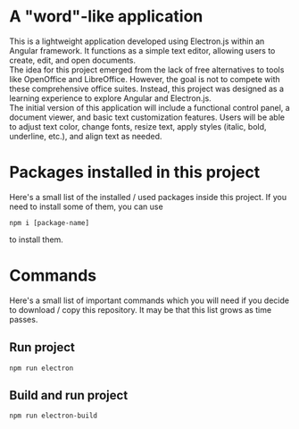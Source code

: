# A "word"-like application
This is a lightweight application developed using Electron.js within an Angular framework. It functions as a simple text editor, allowing users to create, edit, and open documents.\
The idea for this project emerged from the lack of free alternatives to tools like OpenOffice and LibreOffice. However, the goal is not to compete with these comprehensive office suites. Instead, this project was designed as a learning experience to explore Angular and Electron.js.\
The initial version of this application will include a functional control panel, a document viewer, and basic text customization features. Users will be able to adjust text color, change fonts, resize text, apply styles (italic, bold, underline, etc.), and align text as needed.

# Packages installed in this project
Here's a small list of the installed / used packages inside this project. If you need to install some of them, you can use
```npm
npm i [package-name]
```
to install them.

# Commands
Here's a small list of important commands which you will need if you decide to download / copy this repository.
It may be that this list grows as time passes.

## Run project
```npm 
npm run electron
```

## Build and run project
```npm 
npm run electron-build
```
